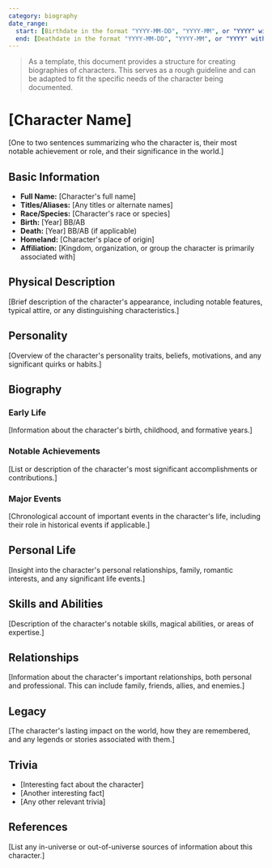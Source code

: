 ```yaml
---
category: biography
date_range:
  start: [Birthdate in the format "YYYY-MM-DD", "YYYY-MM", or "YYYY" with "-" in front of the year for BB. Example: -1000-01-01]
  end: [Deathdate in the format "YYYY-MM-DD", "YYYY-MM", or "YYYY" with "-" in front of the year for BB. Example: -1000-01-01]
---
```


> As a template, this document provides a structure for creating biographies of characters. This serves as a rough guideline and can be adapted to fit the specific needs of the character being documented.

# [Character Name]

[One to two sentences summarizing who the character is, their most notable achievement or role, and their significance in the world.]

## Basic Information

- **Full Name:** [Character's full name]
- **Titles/Aliases:** [Any titles or alternate names]
- **Race/Species:** [Character's race or species]
- **Birth:** [Year] BB/AB
- **Death:** [Year] BB/AB (if applicable)
- **Homeland:** [Character's place of origin]
- **Affiliation:** [Kingdom, organization, or group the character is primarily associated with]

## Physical Description

[Brief description of the character's appearance, including notable features, typical attire, or any distinguishing characteristics.]

## Personality

[Overview of the character's personality traits, beliefs, motivations, and any significant quirks or habits.]

## Biography

### Early Life

[Information about the character's birth, childhood, and formative years.]

### Notable Achievements

[List or description of the character's most significant accomplishments or contributions.]

### Major Events

[Chronological account of important events in the character's life, including their role in historical events if applicable.]

## Personal Life

[Insight into the character's personal relationships, family, romantic interests, and any significant life events.]

## Skills and Abilities

[Description of the character's notable skills, magical abilities, or areas of expertise.]

## Relationships

[Information about the character's important relationships, both personal and professional. This can include family, friends, allies, and enemies.]

## Legacy

[The character's lasting impact on the world, how they are remembered, and any legends or stories associated with them.]

## Trivia

- [Interesting fact about the character]
- [Another interesting fact]
- [Any other relevant trivia]

## References

[List any in-universe or out-of-universe sources of information about this character.]